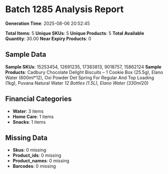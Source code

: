 # Batch 1285 Analysis Report

**Generation Time**: 2025-08-06 20:52:45

**Total Items**: 5
**Unique SKUs**: 5
**Unique Products**: 5
**Total Available Quantity**: 30.00
**Near Expiry Products**: 0

## Sample Data
**Sample SKUs**: 15253454, 12691235, 17383813, 9018757, 15862124
**Sample Products**: Cadbury Chocolate Delight Biscuits – 1 Cookie Box (25.5g), Elano Water (600ml*12), Oxi Powder Det Spring For Regular And Top Loading (1kg), Puvana Natural Water *12 Bottles (1.5L), Elano Water (330ml*20)

## Financial Categories
- **Water**: 3 items
- **Home Care**: 1 items
- **Snacks**: 1 items

## Missing Data
- **Skus**: 0 missing
- **Product_ids**: 0 missing
- **Product_names**: 0 missing
- **Barcodes**: 0 missing
